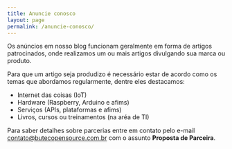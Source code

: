 ```yaml
---
title: Anuncie conosco
layout: page
permalink: /anuncie-conosco/
---
```


Os anúncios em nosso blog funcionam geralmente em forma de artigos patrocinados, onde realizamos um ou mais artigos divulgando sua marca ou produto.

Para que um artigo seja produdizo é necessário estar de acordo como os temas que abordamos regularmente, dentre eles destacamos:

- Internet das coisas (IoT)
- Hardware (Raspberry, Arduino e afims)
- Serviços (APIs, plataformas e afims)
- Livros, cursos ou treinamentos (na aréa de TI)

Para saber detalhes sobre parcerias entre em contato pelo e-mail [contato@butecopensource.com.br](mailto:contato@butecopensource.com.br) com o assunto **Proposta de Parceira**.
